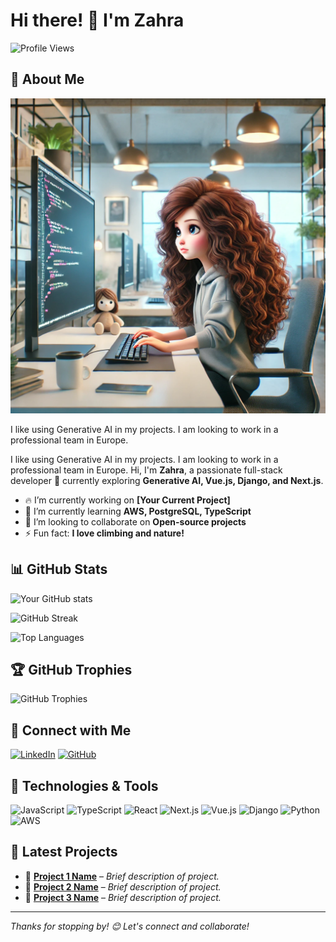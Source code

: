 # Hi there! 👋 I'm Zahra

![Profile Views](https://komarev.com/ghpvc/?username=Z-Mosayebi&color=greem)

## 🚀 About Me

![Profile Image](https://raw.githubusercontent.com/Z-Mosayebi/Z-Mosayebi/main/animated-profile.png)

I like using Generative AI in my projects. I am looking to work in a professional team in Europe.

I like using Generative AI in my projects. I am looking to work in a professional team in Europe.
Hi, I'm **Zahra**, a passionate full-stack developer 🚀 currently exploring **Generative AI, Vue.js, Django, and Next.js**.

- 🔥 I’m currently working on **[Your Current Project]**
- 🌱 I’m currently learning **AWS, PostgreSQL, TypeScript**
- 👯️ I’m looking to collaborate on **Open-source projects**
- ⚡ Fun fact: **I love climbing and nature!**

## 📊 GitHub Stats

![Your GitHub stats](https://github-readme-stats.vercel.app/api?username=Z-Mosayebi&show_icons=true&theme=dark)

![GitHub Streak](https://github-readme-streak-stats.herokuapp.com/?user=Z-Mosayebi&theme=dark)

![Top Languages](https://github-readme-stats.vercel.app/api/top-langs/?username=Z-Mosayebi&layout=compact&theme=dark)

## 🏆 GitHub Trophies

![GitHub Trophies](https://github-profile-trophy.vercel.app/?username=Z-Mosayebi&theme=darkhub)

## 📧 Connect with Me

[![LinkedIn](https://img.shields.io/badge/LinkedIn-Connect-blue)](https://www.linkedin.com/in/yourprofile/)
[![GitHub](https://img.shields.io/badge/GitHub-Follow-black)](https://github.com/Z-Mosayebi)

## 🔧 Technologies & Tools

![JavaScript](https://img.shields.io/badge/JavaScript-F7DF1E?style=flat&logo=javascript&logoColor=black)
![TypeScript](https://img.shields.io/badge/TypeScript-007ACC?style=flat&logo=typescript&logoColor=white)
![React](https://img.shields.io/badge/React-61DAFB?style=flat&logo=react&logoColor=black)
![Next.js](https://img.shields.io/badge/Next.js-000000?style=flat&logo=nextdotjs&logoColor=white)
![Vue.js](https://img.shields.io/badge/Vue.js-4FC08D?style=flat&logo=vuedotjs&logoColor=white)
![Django](https://img.shields.io/badge/Django-092E20?style=flat&logo=django&logoColor=white)
![Python](https://img.shields.io/badge/Python-3776AB?style=flat&logo=python&logoColor=white)
![AWS](https://img.shields.io/badge/AWS-232F3E?style=flat&logo=amazonaws&logoColor=white)

## 📌 Latest Projects

- 🔹 **[Project 1 Name](https://github.com/Z-Mosayebi/project1)** – *Brief description of project.*
- 🔹 **[Project 2 Name](https://github.com/Z-Mosayebi/project2)** – *Brief description of project.*
- 🔹 **[Project 3 Name](https://github.com/Z-Mosayebi/project3)** – *Brief description of project.*

---
*Thanks for stopping by! 😊 Let's connect and collaborate!*
